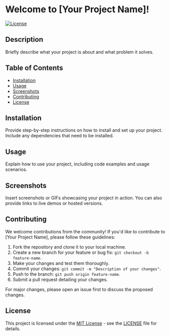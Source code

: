 # Welcome to [Your Project Name]!

[![License](https://img.shields.io/badge/License-MIT-blue.svg)](https://opensource.org/licenses/MIT)

## Description

Briefly describe what your project is about and what problem it solves.

## Table of Contents

- [Installation](#installation)
- [Usage](#usage)
- [Screenshots](#screenshots)
- [Contributing](#contributing)
- [License](#license)

## Installation

Provide step-by-step instructions on how to install and set up your project. Include any dependencies that need to be installed.

## Usage

Explain how to use your project, including code examples and usage scenarios.

## Screenshots

Insert screenshots or GIFs showcasing your project in action. You can also provide links to live demos or hosted versions.

## Contributing

We welcome contributions from the community! If you'd like to contribute to [Your Project Name], please follow these guidelines:

1. Fork the repository and clone it to your local machine.
2. Create a new branch for your feature or bug fix: `git checkout -b feature-name`.
3. Make your changes and test them thoroughly.
4. Commit your changes: `git commit -m "Description of your changes"`.
5. Push to the branch: `git push origin feature-name`.
6. Submit a pull request detailing your changes.

For major changes, please open an issue first to discuss the proposed changes.

## License

This project is licensed under the [MIT License](https://opensource.org/licenses/MIT) - see the [LICENSE](LICENSE) file for details.
